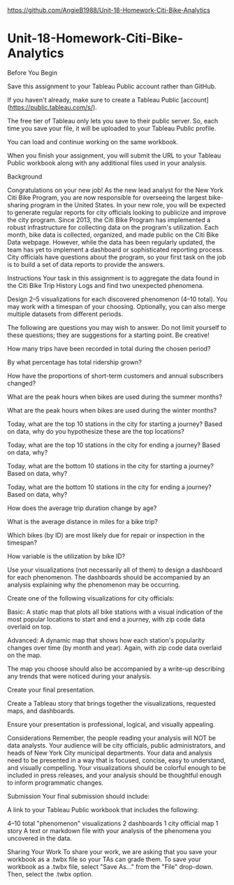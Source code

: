 

https://github.com/AngieB1988/Unit-18-Homework-Citi-Bike-Analytics






# Unit-18-Homework-Citi-Bike-Analytics

Before You Begin


Save this assignment to your Tableau Public account rather than GitHub.


If you haven't already, make sure to create a Tableau Public [account] (https://public.tableau.com/s/).


The free tier of Tableau only lets you save to their public server. So, each time you save your file, it will be uploaded to your Tableau Public profile.


You can load and continue working on the same workbook.


When you finish your assignment, you will submit the URL to your Tableau Public workbook along with any additional files used in your analysis.



Background

Congratulations on your new job! As the new lead analyst for the New York Citi Bike Program, you are now responsible for overseeing the largest bike-sharing program in the United States. In your new role, you will be expected to generate regular reports for city officials looking to publicize and improve the city program.
Since 2013, the Citi Bike Program has implemented a robust infrastructure for collecting data on the program's utilization. Each month, bike data is collected, organized, and made public on the Citi Bike Data webpage.
However, while the data has been regularly updated, the team has yet to implement a dashboard or sophisticated reporting process. City officials have questions about the program, so your first task on the job is to build a set of data reports to provide the answers.

Instructions
Your task in this assignment is to aggregate the data found in the Citi Bike Trip History Logs and find two unexpected phenomena.

Design 2–5 visualizations for each discovered phenomenon (4–10 total). You may work with a timespan of your choosing. Optionally, you can also merge multiple datasets from different periods.

The following are questions you may wish to answer. Do not limit yourself to these questions; they are suggestions for a starting point. Be creative!


How many trips have been recorded in total during the chosen period?


By what percentage has total ridership grown?


How have the proportions of short-term customers and annual subscribers changed?


What are the peak hours when bikes are used during the summer months?


What are the peak hours when bikes are used during the winter months?


Today, what are the top 10 stations in the city for starting a journey? Based on data, why do you hypothesize these are the top locations?


Today, what are the top 10 stations in the city for ending a journey? Based on data, why?


Today, what are the bottom 10 stations in the city for starting a journey? Based on data, why?


Today, what are the bottom 10 stations in the city for ending a journey? Based on data, why?


How does the average trip duration change by age?


What is the average distance in miles for a bike trip?


Which bikes (by ID) are most likely due for repair or inspection in the timespan?


How variable is the utilization by bike ID?




Use your visualizations (not necessarily all of them) to design a dashboard for each phenomenon. The dashboards should be accompanied by an analysis explaining why the phenomenon may be occurring.


Create one of the following visualizations for city officials:




Basic: A static map that plots all bike stations with a visual indication of the most popular locations to start and end a journey, with zip code data overlaid on top.


Advanced: A dynamic map that shows how each station's popularity changes over time (by month and year). Again, with zip code data overlaid on the map.


The map you choose should also be accompanied by a write-up describing any trends that were noticed during your analysis.




Create your final presentation.


Create a Tableau story that brings together the visualizations, requested maps, and dashboards.


Ensure your presentation is professional, logical, and visually appealing.





Considerations
Remember, the people reading your analysis will NOT be data analysts. Your audience will be city officials, public administrators, and heads of New York City municipal departments. Your data and analysis need to be presented in a way that is focused, concise, easy to understand, and visually compelling. Your visualizations should be colorful enough to be included in press releases, and your analysis should be thoughtful enough to inform programmatic changes.

Submission
Your final submission should include:

A link to your Tableau Public workbook that includes the following:

4–10 total "phenomenon" visualizations
2 dashboards
1 city official map
1 story
A text or markdown file with your analysis of the phenomena you uncovered in the data.




Sharing Your Work
To share your work, we are asking that you save your workbook as a .twbx file so your TAs can grade them.
To save your workbook as a .twbx file, select "Save As..." from the "File" drop-down. Then, select the .twbx option.
